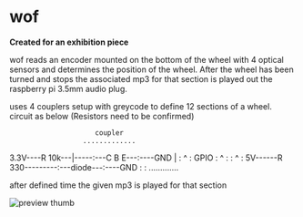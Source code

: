 wof
=====

**Created for an exhibition piece**

wof reads an encoder mounted on the bottom of the wheel with 4 optical sensors and determines the position of the wheel. After the wheel has been turned and stops the associated mp3 for that section is played out the raspberry pi 3.5mm audio plug.

uses 4 couplers setup with greycode to define 12 sections of a wheel.
circuit as below (Resistors need to be confirmed)

                         coupler
                      .............
3.3V----R 10k---|-----:---C B E---:----GND
                |     :     ^     :
              GPIO    :     ^     :
                      :     ^     :
5V------R 330---------:---diode---:----GND
                      :           :
                      .............

after defined time the given mp3 is played for that section

![preview thumb](https://github.com/threldor/wof/master/encoder.png)